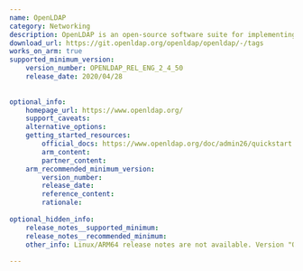 ```yaml
---
name: OpenLDAP
category: Networking
description: OpenLDAP is an open-source software suite for implementing LDAP directory services, facilitating secure and scalable directory management and access.
download_url: https://git.openldap.org/openldap/openldap/-/tags
works_on_arm: true
supported_minimum_version:
    version_number: OPENLDAP_REL_ENG_2_4_50
    release_date: 2020/04/28
 
 
optional_info:
    homepage_url: https://www.openldap.org/
    support_caveats:
    alternative_options:
    getting_started_resources:
        official_docs: https://www.openldap.org/doc/admin26/quickstart.html
        arm_content:
        partner_content:
    arm_recommended_minimum_version:
        version_number:
        release_date:
        reference_content:
        rationale:
 
optional_hidden_info:
    release_notes__supported_minimum:
    release_notes__recommended_minimum:
    other_info: Linux/ARM64 release notes are not available. Version "OPENLDAP_REL_ENG_2_4_50" has been successfully built and installed on the Neoverse N1, prior versions fail to build.
 
---
```

